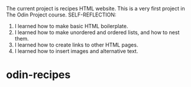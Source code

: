The current project is recipes HTML website. This is a very first project in The Odin Project course.
SELF-REFLECTION:
1. I learned how to make basic HTML boilerplate.
2. I learned how to make unordered and ordered lists, and how to nest them.
3. I learned how to create links to other HTML pages.
4. I learned how to insert images and alternative text.
# odin-recipes